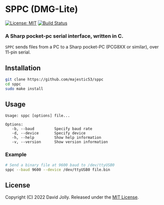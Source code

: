 # SPPC (DMG-Lite)

[![License: MIT](https://shields.io/badge/license-MIT-blue.svg?style=flat)](https://github.com/majestic53/sppc/blob/master/LICENSE.md) [![Build Status](https://github.com/majestic53/sppc/workflows/Build/badge.svg)](https://github.com/majestic53/sppc/actions/workflows/build.yml)

### A Sharp pocket-pc serial interface, written in C.

`SPPC` sends files from a PC to a Sharp pocket-PC (PCG8XX or similar), over 11-pin serial.

## Installation

```bash
git clone https://github.com/majestic53/sppc
cd sppc
sudo make install
```

## Usage

```
Usage: sppc [options] file...

Options:
   -b, --baud         Specify baud rate
   -d, --device       Specify device
   -h, --help         Show help information
   -v, --version      Show version information
```

### Example

```bash
# Send a binary file at 9600 baud to /dev/ttyUSB0
sppc --baud 9600 --device /dev/ttyUSB0 file.bin
```

## License

Copyright (C) 2022 David Jolly. Released under the [MIT License](https://github.com/majestic53/sppc/blob/master/LICENSE.md).
